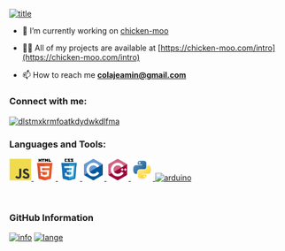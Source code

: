 [![title](https://chicken-moo.com/github/mainReadmeTitle2.png)](https://chicken-moo.com/)
  
  
- 🔭 I’m currently working on [chicken-moo](https://chicken-moo.com/)

- 👨‍💻 All of my projects are available at [https://chicken-moo.com/intro](https://chicken-moo.com/intro)
- 📫 How to reach me **colajeamin@gmail.com**



<h3 align="left">Connect with me:</h3>
<p align="left">
<a href="https://instagram.com/dlstmxkrmfoatkdydwkdlfma" target="blank"><img align="center" src="https://raw.githubusercontent.com/rahuldkjain/github-profile-readme-generator/master/src/images/icons/Social/instagram.svg" alt="dlstmxkrmfoatkdydwkdlfma" height="30" width="40" /></a>
</p>
<h3 align="left">Languages and Tools:</h3>
<p align="left"> <a href="https://developer.mozilla.org/en-US/docs/Web/JavaScript" target="_blank"> <img src="https://raw.githubusercontent.com/devicons/devicon/master/icons/javascript/javascript-original.svg" alt="javascript" width="40" height="40"/> </a> <a href="https://www.w3.org/html/" target="_blank"> <img src="https://raw.githubusercontent.com/devicons/devicon/master/icons/html5/html5-original-wordmark.svg" alt="html5" width="40" height="40"/> </a><a href="https://www.w3schools.com/css/" target="_blank"> <img src="https://raw.githubusercontent.com/devicons/devicon/master/icons/css3/css3-original-wordmark.svg" alt="css3" width="40" height="40"/> </a> 
    <a href="https://www.cprogramming.com/" target="_blank"> <img src="https://raw.githubusercontent.com/devicons/devicon/master/icons/c/c-original.svg" alt="c" width="40" height="40"/> </a> 
    <a href="https://www.w3schools.com/cpp/" target="_blank"> <img src="https://raw.githubusercontent.com/devicons/devicon/master/icons/cplusplus/cplusplus-original.svg" alt="cplusplus" width="40" height="40"/> </a>  
    <a href="https://www.python.org" target="_blank"> <img src="https://raw.githubusercontent.com/devicons/devicon/master/icons/python/python-original.svg" alt="python" width="40" height="40"/> </a> 
    <a href="https://www.arduino.cc/" target="_blank"> <img src="https://cdn.worldvectorlogo.com/logos/arduino-1.svg" alt="arduino" width="40" height="40"/> </a></p>
<br>

<h3 align="left">GitHub Information</h3>

[![info](https://github-readme-stats.vercel.app/api?username=jeamin-0927&show_icons=true&title_color=8FDEFC&text_color=9BAEF8&bg_color=000000&icon_color=B48FFC)](https://github.com/jeamin-0927/)
[![lange](https://github-readme-stats.vercel.app/api/top-langs/?username=jeamin-0927&layout=compact&title_color=8FDEFC&text_color=9BAEF8&bg_color=000000&icon_color=B48FFC)](https://github.com/jeamin-0927/)

